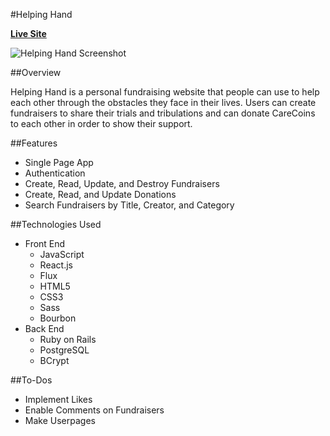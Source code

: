 #Helping Hand

**[Live Site](http://www.helping-hand.site)**

![Helping Hand Screenshot](/docs/HelpingHandScreenshot.jpg)

##Overview

Helping Hand is a personal fundraising website that people can use to help each
other through the obstacles they face in their lives. Users can create
fundraisers to share their trials and tribulations and can donate CareCoins to
each other in order to show their support.

##Features

- Single Page App
- Authentication
- Create, Read, Update, and Destroy Fundraisers
- Create, Read, and Update Donations
- Search Fundraisers by Title, Creator, and Category

##Technologies Used

- Front End
  - JavaScript
  - React.js
  - Flux
  - HTML5
  - CSS3
  - Sass
  - Bourbon
- Back End
  - Ruby on Rails
  - PostgreSQL
  - BCrypt

##To-Dos

- Implement Likes
- Enable Comments on Fundraisers
- Make Userpages
